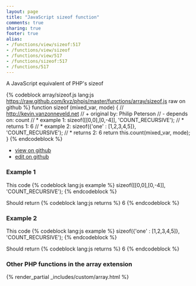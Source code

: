 ```yaml
---
layout: page
title: "JavaScript sizeof function"
comments: true
sharing: true
footer: true
alias:
- /functions/view/sizeof:517
- /functions/view/sizeof
- /functions/view/517
- /functions/sizeof:517
- /functions/517
---
```

<!-- Generated by Rakefile:build -->
A JavaScript equivalent of PHP's sizeof

{% codeblock array/sizeof.js lang:js https://raw.github.com/kvz/phpjs/master/functions/array/sizeof.js raw on github %}
function sizeof (mixed_var, mode) {
  // http://kevin.vanzonneveld.net
  // +   original by: Philip Peterson
  // -    depends on: count
  // *     example 1: sizeof([[0,0],[0,-4]], 'COUNT_RECURSIVE');
  // *     returns 1: 6
  // *     example 2: sizeof({'one' : [1,2,3,4,5]}, 'COUNT_RECURSIVE');
  // *     returns 2: 6
  return this.count(mixed_var, mode);
}
{% endcodeblock %}

 - [view on github](https://github.com/kvz/phpjs/blob/master/functions/array/sizeof.js)
 - [edit on github](https://github.com/kvz/phpjs/edit/master/functions/array/sizeof.js)

### Example 1
This code
{% codeblock lang:js example %}
sizeof([[0,0],[0,-4]], 'COUNT_RECURSIVE');
{% endcodeblock %}

Should return
{% codeblock lang:js returns %}
6
{% endcodeblock %}

### Example 2
This code
{% codeblock lang:js example %}
sizeof({'one' : [1,2,3,4,5]}, 'COUNT_RECURSIVE');
{% endcodeblock %}

Should return
{% codeblock lang:js returns %}
6
{% endcodeblock %}


### Other PHP functions in the array extension
{% render_partial _includes/custom/array.html %}
